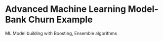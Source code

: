 # Advanced Machine Learning Model-Bank Churn Example
ML Model building with Boosting, Ensemble algorithms
